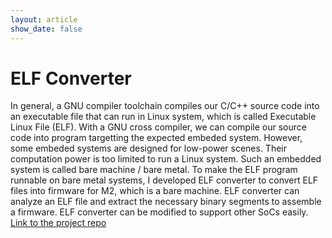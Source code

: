 ```yaml
---
layout: article
show_date: false
---
```


# ELF Converter

In general, a GNU compiler toolchain compiles our C/C++ source code into an executable file that can run in Linux system, which is called Executable Linux File (ELF). With a GNU cross compiler, we can compile our source code into program targetting the expected embeded system. However, some embeded systems are designed for low-power scenes. Their computation power is too limited to run a Linux system. Such an embedded system is called bare machine / bare metal. To make the ELF program runnable on bare metal systems, I developed ELF converter to convert ELF files into firmware for M2, which is a bare machine. ELF converter can analyze an ELF file and extract the necessary binary segments to assemble a firmware. ELF converter can be modified to support other SoCs easily. [Link to the project repo](https://github.com/daizhirui/Camel_convert)
